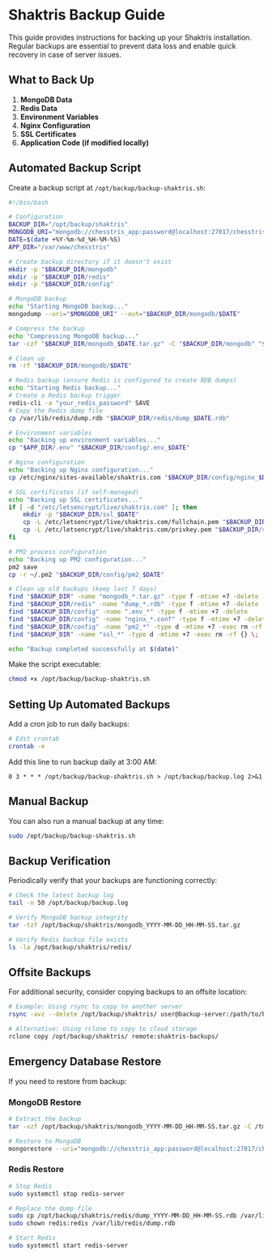 # Shaktris Backup Guide

This guide provides instructions for backing up your Shaktris installation. Regular backups are essential to prevent data loss and enable quick recovery in case of server issues.

## What to Back Up

1. **MongoDB Data**
2. **Redis Data**
3. **Environment Variables**
4. **Nginx Configuration**
5. **SSL Certificates**
6. **Application Code (if modified locally)**

## Automated Backup Script

Create a backup script at `/opt/backup/backup-shaktris.sh`:

```bash
#!/bin/bash

# Configuration
BACKUP_DIR="/opt/backup/shaktris"
MONGODB_URI="mongodb://chesstris_app:password@localhost:27017/chesstris"
DATE=$(date +%Y-%m-%d_%H-%M-%S)
APP_DIR="/var/www/chesstris"

# Create backup directory if it doesn't exist
mkdir -p "$BACKUP_DIR/mongodb"
mkdir -p "$BACKUP_DIR/redis"
mkdir -p "$BACKUP_DIR/config"

# MongoDB backup
echo "Starting MongoDB backup..."
mongodump --uri="$MONGODB_URI" --out="$BACKUP_DIR/mongodb/$DATE"

# Compress the backup
echo "Compressing MongoDB backup..."
tar -czf "$BACKUP_DIR/mongodb_$DATE.tar.gz" -C "$BACKUP_DIR/mongodb" "$DATE"

# Clean up
rm -rf "$BACKUP_DIR/mongodb/$DATE"

# Redis backup (ensure Redis is configured to create RDB dumps)
echo "Starting Redis backup..."
# Create a Redis backup trigger
redis-cli -a "your_redis_password" SAVE
# Copy the Redis dump file
cp /var/lib/redis/dump.rdb "$BACKUP_DIR/redis/dump_$DATE.rdb"

# Environment variables
echo "Backing up environment variables..."
cp "$APP_DIR/.env" "$BACKUP_DIR/config/.env_$DATE"

# Nginx configuration
echo "Backing up Nginx configuration..."
cp /etc/nginx/sites-available/shaktris.com "$BACKUP_DIR/config/nginx_$DATE.conf"

# SSL certificates (if self-managed)
echo "Backing up SSL certificates..."
if [ -d "/etc/letsencrypt/live/shaktris.com" ]; then
    mkdir -p "$BACKUP_DIR/ssl_$DATE"
    cp -L /etc/letsencrypt/live/shaktris.com/fullchain.pem "$BACKUP_DIR/ssl_$DATE/"
    cp -L /etc/letsencrypt/live/shaktris.com/privkey.pem "$BACKUP_DIR/ssl_$DATE/"
fi

# PM2 process configuration
echo "Backing up PM2 configuration..."
pm2 save
cp -r ~/.pm2 "$BACKUP_DIR/config/pm2_$DATE"

# Clean up old backups (keep last 7 days)
find "$BACKUP_DIR" -name "mongodb_*.tar.gz" -type f -mtime +7 -delete
find "$BACKUP_DIR/redis" -name "dump_*.rdb" -type f -mtime +7 -delete
find "$BACKUP_DIR/config" -name ".env_*" -type f -mtime +7 -delete
find "$BACKUP_DIR/config" -name "nginx_*.conf" -type f -mtime +7 -delete
find "$BACKUP_DIR/config" -name "pm2_*" -type d -mtime +7 -exec rm -rf {} \;
find "$BACKUP_DIR" -name "ssl_*" -type d -mtime +7 -exec rm -rf {} \;

echo "Backup completed successfully at $(date)"
```

Make the script executable:

```bash
chmod +x /opt/backup/backup-shaktris.sh
```

## Setting Up Automated Backups

Add a cron job to run daily backups:

```bash
# Edit crontab
crontab -e
```

Add this line to run backup daily at 3:00 AM:

```
0 3 * * * /opt/backup/backup-shaktris.sh > /opt/backup/backup.log 2>&1
```

## Manual Backup

You can also run a manual backup at any time:

```bash
sudo /opt/backup/backup-shaktris.sh
```

## Backup Verification

Periodically verify that your backups are functioning correctly:

```bash
# Check the latest backup log
tail -n 50 /opt/backup/backup.log

# Verify MongoDB backup integrity
tar -tzf /opt/backup/shaktris/mongodb_YYYY-MM-DD_HH-MM-SS.tar.gz

# Verify Redis backup file exists
ls -la /opt/backup/shaktris/redis/
```

## Offsite Backups

For additional security, consider copying backups to an offsite location:

```bash
# Example: Using rsync to copy to another server
rsync -avz --delete /opt/backup/shaktris/ user@backup-server:/path/to/backups/shaktris/

# Alternative: Using rclone to copy to cloud storage
rclone copy /opt/backup/shaktris/ remote:shaktris-backups/
```

## Emergency Database Restore

If you need to restore from backup:

### MongoDB Restore

```bash
# Extract the backup
tar -xzf /opt/backup/shaktris/mongodb_YYYY-MM-DD_HH-MM-SS.tar.gz -C /tmp/

# Restore to MongoDB
mongorestore --uri="mongodb://chesstris_app:password@localhost:27017/chesstris" --drop /tmp/YYYY-MM-DD_HH-MM-SS/
```

### Redis Restore

```bash
# Stop Redis
sudo systemctl stop redis-server

# Replace the dump file
sudo cp /opt/backup/shaktris/redis/dump_YYYY-MM-DD_HH-MM-SS.rdb /var/lib/redis/dump.rdb
sudo chown redis:redis /var/lib/redis/dump.rdb

# Start Redis
sudo systemctl start redis-server
``` 
